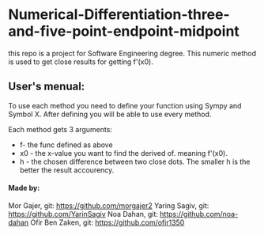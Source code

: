 # Numerical-Differentiation-three-and-five-point-endpoint-midpoint
this repo is a project for Software Engineering degree. This numeric method is used to get close results for getting f'(x0).

## User's menual:

To use each method you need to define your function using Sympy and Symbol X.
After defining you will be able to use every method.


Each method gets 3 arguments: 
* f- the func defined as above
* x0 - the x-value you want to find the derived of. meaning  f'(x0).
* h - the chosen difference between two close dots. The smaller h is the better the result accourency.



#### Made by:
Mor Gajer, git: https://github.com/morgajer2
Yaring Sagiv, git: https://github.com/YarinSagiv
Noa Dahan, git: https://github.com/noa-dahan
Ofir Ben Zaken, git: https://github.com/ofir1350
